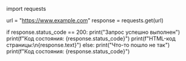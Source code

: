 import requests

url = "https://www.example.com"
response = requests.get(url)

if response.status_code == 200:
    print("Запрос успешно выполнен")
    print(f"Код состояния: {response.status_code}")
    print(f"HTML-код страницы:\n{response.text}")
else:
    print("Что-то пошло не так")
    print(f"Код состояния: {response.status_code}")

